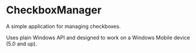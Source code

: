 # CheckboxManager
A simple application for managing checkboxes.

Uses plain Windows API and designed to work on a Windows Mobile device (5.0 and up).
